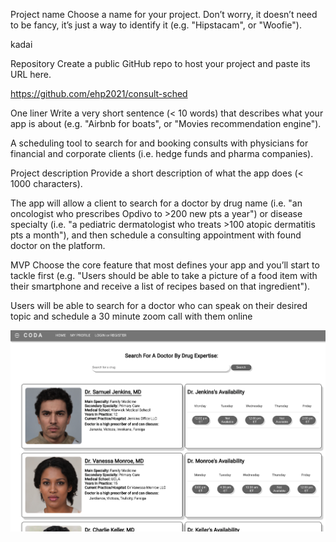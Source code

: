 Project name
Choose a name for your project. Don’t worry, it doesn’t need to be fancy, it’s just a way to identify it (e.g. "Hipstacam", or "Woofie").

kadai

Repository
Create a public GitHub repo to host your project and paste its URL here.

https://github.com/ehp2021/consult-sched

One liner
Write a very short sentence (< 10 words) that describes what your app is about (e.g. "Airbnb for boats", or "Movies recommendation engine").

A scheduling tool to search for and booking consults with physicians for financial and corporate clients (i.e. hedge funds and pharma companies).

Project description
Provide a short description of what the app does (< 1000 characters).

The app will allow a client to search for a doctor by drug name (i.e. "an oncologist who prescribes Opdivo to >200 new pts a year") or disease specialty (i.e. "a pediatric dermatologist who treats >100 atopic dermatitis pts a month"), and then schedule a consulting appointment with found doctor on the platform.

MVP
Choose the core feature that most defines your app and you’ll start to tackle first (e.g. "Users should be able to take a picture of a food item with their smartphone and receive a list of recipes based on that ingredient").

Users will be able to search for a doctor who can speak on their desired topic and schedule a 30 minute zoom call with them online

![screenshot](https://github.com/ehp2021/consult-sched/blob/main/screenshot.png)